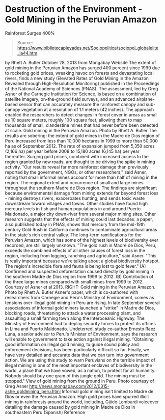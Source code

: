 # Destruction of the Environment - Gold Mining in the Peruvian Amazon 
Rainforest Surges 400%

> Source: https://www.bibliotecapleyades.net/Sociopolitica/sociopol_globalelite_la44.htm

by Rhett A. Butler
October 28, 2013
from
Mongabay Website
The extent of gold mining in the Peruvian Amazon
has surged 400 percent since 1999 due to rocketing gold prices, wreaking
havoc on forests and devastating local rivers, finds a new study (Elevated
Rates of Gold Mining in the Amazon Revealed through High-Resolution
Monitoring) published in the Proceedings of the National
Academy of Sciences (PNAS).
The assessment, led by Greg Asner of the
Carnegie Institution for Science, is based on a combination of satellite
imagery, on-the-ground field surveys, and an
advanced airplane-based sensor that can accurately measure the
rainforest canopy and sub-canopy vegetation at a resolution of 1.1 meters
(42 inches).
The approach enabled the researchers to detect
changes in forest cover in areas as small as 10 square meters, roughly 100
square feet, allowing them to map thousands of small, clandestine mines that
had never before been detected at scale.
Gold mining in the Peruvian
Amazon.
Photo by Rhett A. Butler
The results are sobering: the extent of gold
mines in the Madre de Dios region of Peru increased from less than 10,000
hectares in 1999 to more than 50,000 ha as of September 2012.
The rate of expansion jumped from 5,350 acres
(2,166 ha) per year before 2008 to 15,180 acres (6,145 ha) per year
thereafter. Surging gold prices, combined with increased access to the
region granted by new roads, are thought to be driving the spike in mining
activity.
"Our results reveal far more rainforest
damage than previously reported by the government, NGOs, or other
researchers," said Asner, noting that small informal mines account for
more than half of mining in the region.
The regional extent and
occurrence of small and large mines
throughout the southern Madre
de Dios region.
The findings are significant because
environmental damage from mining extends far beyond forest loss - mining
destroys rivers, exacerbates hunting, and sends toxic waste downstream
toward villages and towns.
Other studies have found high
mercury levels in fish and human populations in and around Puerto
Maldonado, a major city down-river from several major mining sites. Other
research suggests that the effects of mining could last decades: a paper,
also published today in PNAS, shows that mercury from the mid-19th
century Gold Rush in California continues to contaminate agricultural areas
in the state's rich central valley.
The long-term ramifications for the Peruvian
Amazon, which has some of the highest levels of biodiversity ever recorded,
are still largely unknown.
"The gold rush in Madre de Dios, Perú,
exceeds the combined effects of all other causes of forest loss in the
region, including from logging, ranching and agriculture," said Asner.
"This is really important because we're
talking about a global biodiversity hotspot. The region's incredible
flora and fauna is being lost to gold fever."
(A) Confirmed and suspected
deforestation caused directly
by gold mining in the
southern Madre de Dios region from 1999 to 2012.
(B) Contribution of the three
large mines compared with small mines from 1999 to 2012.
Courtesy of Asner et al 2013.
RIGHT: Gold mining in the
Peruvian Amazon.
Photo by Rhett A. Butler
Asner's paper, which is co-authored with
researchers from Carnegie and Peru's Ministry of Environment, comes as
tensions over illegal gold mining in Peru are rising.
In late September several associations of
informal gold miners launched a "strike" in Madre de Dios, blocking roads,
threatening to attack a water processing plant, and assaulting a small
farming town along the
Interoceanic Highway.
The Ministry of Environment had to deploy
security forces to protect its offices in Lima and Puerto Maldonado.
Undeterred, study co-author Ernesto Raez Luna,
a senior advisor to Peru's Minister of Environment, says the research will
enable to government to take action against illegal mining.
"Obtaining good information on illegal gold
mining, to guide sound policy and enforcement decisions, has been
particularly difficult so far. Finally, we have very detailed and
accurate data that we can turn into government action.
We are using this study to warn Peruvians on
the terrible impact of illegal mining in one of the most important
enclaves of biodiversity in the world, a place that we have vowed, as a
nation, to protect for all humanity. Nobody should buy one gram of this
jungle gold.
The mining must be stopped."
View of gold mining from the
ground in Peru.
Photo courtesy of Greg Asner
http://news.mongabay.com/2012/0315-ashe_goldmining_peru.html
Informal gold mining isn't limited to
Madre de Dios or even the Peruvian Amazon.
High gold prices have spurred illicit mining in
rainforests around the world, including,
Güido Lombardi voiceover
detailing the damage caused
by gold
mining in Madre de Dios
in southeastern Peru
(Spanish)
Reference

